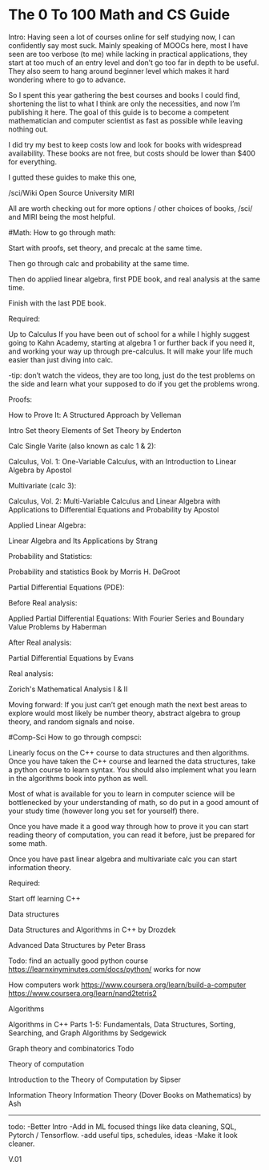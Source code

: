 # The 0 To 100 Math and CS Guide



Intro:
    Having seen a lot of courses online for self studying now, I can confidently say most suck. Mainly speaking of MOOCs here, most I have seen are too verbose (to me) while lacking in practical applications, they start at too much of an entry level and don’t go too far in depth to be useful. They also seem to hang around beginner level which makes it hard wondering where to go to advance. 

   So I spent this year gathering the best courses and books I could find, shortening the list to what I think are only the necessities, and now I’m publishing it here. The goal of this guide is to become a competent mathematician and computer scientist as fast as possible while leaving nothing out. 

   I did try my best to keep costs low and look for books with widespread availability. These books are not free, but costs should be lower than $400 for everything.

   I gutted these guides to make this one, 

   /sci/Wiki
   Open Source University
   MIRI
    
   All are worth checking out for more options / other choices of books, /sci/ and MIRI being the most helpful.
    
    
#Math:
    How to go through math:
    
   Start with proofs, set theory, and precalc at the same time.
        
   Then go through calc and probability at the same time.

   Then do applied linear algebra, first PDE book, and real analysis at the same time.

   Finish with the last PDE book.




   Required:

Up to Calculus
If you have been out of school for a while I highly suggest going to Kahn Academy, starting at algebra 1 or further back if you need it, and working your way up through pre-calculus. It will make your life much easier than just diving into calc. 

   -tip: don’t watch the videos, they are too long, just do the test problems on the side and learn what your supposed to do if you get the problems wrong.

Proofs:

   How to Prove It: A Structured Approach by Velleman

Intro Set theory
    Elements of Set Theory by Enderton

Calc
        Single Varite (also known as calc 1 & 2):

Calculus, Vol. 1: One-Variable Calculus, with an Introduction to Linear Algebra by Apostol

Multivariate (calc 3):
    
Calculus, Vol. 2: Multi-Variable Calculus and Linear Algebra with Applications to Differential Equations and Probability by Apostol


Applied Linear Algebra:

   Linear Algebra and Its Applications by Strang 


Probability and Statistics:

   Probability and statistics Book by Morris H. DeGroot

Partial Differential Equations (PDE):

   Before Real analysis:

   Applied Partial Differential Equations: With Fourier Series and Boundary Value Problems by Haberman 
        
   After Real analysis:
        
   Partial Differential Equations by Evans
        

Real analysis:

   Zorich's Mathematical Analysis I & II
    

Moving forward:
    If you just can’t get enough math the next best areas to explore would most likely be number theory, abstract algebra to group theory, and random signals and noise.
    
    
#Comp-Sci
    How to go through compsci:
        
   Linearly focus on the C++ course to data structures and then algorithms. Once you have taken the C++ course and learned the data structures, take a python course to learn syntax. You should also implement what you learn in the algorithms book into python as well. 

   Most of what is available for you to learn in computer science will be bottlenecked by your understanding of math, so do put in a good amount of your study time (however long you set for yourself) there.

   Once you have made it a good way through how to prove it you can start reading theory of computation, you can read it before, just be prepared for some math.

   Once you have past linear algebra and multivariate calc you can start information theory.

        
   Required:

Start off learning C++

Data structures

   Data Structures and Algorithms in C++ by Drozdek

   Advanced Data Structures by Peter Brass

Todo: find an actually good python course
    https://learnxinyminutes.com/docs/python/ works for now

How computers work
    https://www.coursera.org/learn/build-a-computer
    https://www.coursera.org/learn/nand2tetris2
        
Algorithms

   Algorithms in C++ Parts 1-5: Fundamentals, Data Structures, Sorting, Searching, and Graph Algorithms by Sedgewick


Graph theory and combinatorics
        Todo


Theory of computation

   Introduction to the Theory of Computation by Sipser

Information Theory
    Information Theory (Dover Books on Mathematics) by Ash

-----------------------------------------------------------------------------------------------------------------------------------------
    
todo:
    -Better Intro
    -Add in ML focused things like data cleaning, SQL, Pytorch / Tensorflow. 
    -add useful tips, schedules, ideas
    -Make it look cleaner.

V.01
